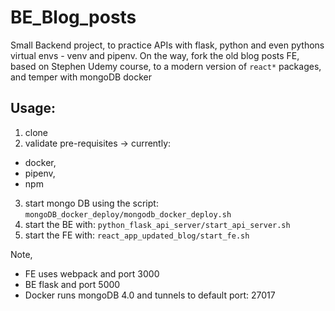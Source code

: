 # BE_Blog_posts
Small Backend project,
to practice APIs with flask, python and even pythons virtual envs - venv and pipenv.
On the way, fork the old blog posts FE,
based on Stephen Udemy course,
to a modern version of `react*` packages,
and temper with mongoDB docker

## Usage:
1. clone
2. validate pre-requisites -> currently:
* docker,
* pipenv,
* npm
3. start mongo DB using the script: `mongoDB_docker_deploy/mongodb_docker_deploy.sh`
4. start the BE with: `python_flask_api_server/start_api_server.sh`
5. start the FE with: `react_app_updated_blog/start_fe.sh`

Note,
* FE uses webpack and port 3000
* BE flask and port 5000
* Docker runs mongoDB 4.0 and tunnels to default port: 27017

